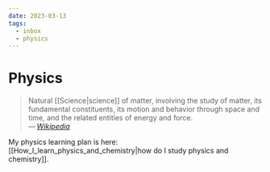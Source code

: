 ```yaml
---
date: 2023-03-13
tags:
  - inbox
  - physics
---
```


# Physics

> Natural [[Science|science]] of matter, involving the study of matter, its
> fundamental constituents, its motion and behavior through space and time, and
> the related entities of energy and force.\
> — <cite>[Wikipedia](https://en.wikipedia.org/wiki/Physics)</cite>

My physics learning plan is here:
[[How_I_learn_physics_and_chemistry|how do I study physics and chemistry]].

